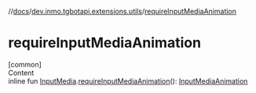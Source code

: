 //[docs](../../index.md)/[dev.inmo.tgbotapi.extensions.utils](index.md)/[requireInputMediaAnimation](require-input-media-animation.md)



# requireInputMediaAnimation  
[common]  
Content  
inline fun [InputMedia](../dev.inmo.tgbotapi.types.InputMedia/-input-media/index.md).[requireInputMediaAnimation](require-input-media-animation.md)(): [InputMediaAnimation](../dev.inmo.tgbotapi.types.InputMedia/-input-media-animation/index.md)  



